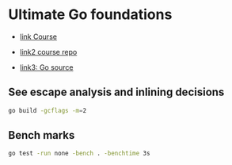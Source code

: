 # Ultimate Go foundations

- [link Course](https://courses.ardanlabs.com/courses/take/ultimate-go-advanc-concepts/lessons/7628311-intro-composition)

- [link2 course repo](https://github.com/ardanlabs/gotraining)

- [link3: Go source](https://github.com/golang/go)

## See escape analysis and inlining decisions

```sh
go build -gcflags -m=2
```

## Bench marks

```sh
go test -run none -bench . -benchtime 3s
```
